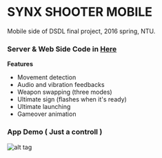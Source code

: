 # SYNX SHOOTER MOBILE
Mobile side of DSDL final project, 2016 spring, NTU.

### Server & Web Side Code in <a href="https://github.com/TEMU3000/DSDL">Here</a>

__Features__
- Movement detection  
- Audio and vibration feedbacks
- Weapon swapping (three modes)
- Ultimate sign (flashes when it's ready)
- Ultimate launching
- Gameover animation

### App Demo ( Just a controll )
![alt tag](https://github.com/TEMU3000/DSDL_Android/blob/master/flow.gif)
